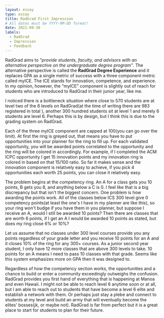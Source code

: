 ```yaml
---
layout: essay
type: essay
title: RadGrad First Impression
# All dates must be YYYY-MM-DD format!
date: 2021-09-30
labels:
  - RadGrad
  - Impression
  - Feedback
---
```


RadGrad aims to *"provide students, faculty, and advisors with an alternative perspective on the undergraduate degree program"*. The alternative perspective is called the **RadGrad Degree Experience** and it replaces GPA as a single metric of success with a three component metric called myICE. The ICE stands for innovation, competence, and experience. In my opinion, however, the "myICE" component is slightly out of reach for students who are introduced to RadGrad in their junior year, like me.

I noticed there is a bottleneck situation where close to 570 students are at level two of the 6 levels on RadGrad(at the time of writing there are 983 registered in total ), another 300 hundred students sit at level 1 and merely 6 students are level 6. Perhaps this is by design, but I think this is due to the grading system on RadGrad. 

Each of the three myICE component are capped at 100(you can go over the limit). At first the ring is greyed out, that means you have to put opportunities into your planner for the ring to fill up. For each validated opportunity, you will be awarded points correlated to the opportunity and the ring will be colored in accordingly. For example, if I completed the ACM ICPC opportunity I get 15 innovation points and my innovation ring is colored in based on that 15/100 ratio. So far it makes sense and the innovation component is relatively easy to achieve, if you pick 4 opportunities each worth 25 points, you can close it relatively easy. 

The problem begins at the competency ring. An A for a class gets you 10 points, B gets you 8, and anything below a C is 0. I feel like that is a big discrepancy but that isn't the biggest concern. One problem is how awarding the points work. All of the classes below ICS 300 level give 0 competency points(at least the one's I have in my planner are like this), so your ring won't budge if you have them in you planner, but suppose I receive an A, would I still be awarded 10 points? Then there are classes that are worth 6 points, if I get an A I would be awarded 10 points as stated, but does my ring close 6% or 10%? 

Let us assume that no classes under 300 level courses provide you any points regardless of your grade letter and you receive 10 points for an A and it closes 10% of the ring for any 300+ courses. As a junior second year student, I only have 12 more classes that are above 300 levels to take. 10 points for an A means I need to pass 10 classes with that grade. Seems like this system emphasizes more on GPA then it was designed to.

Regardless of how the competency section works, the opportunities and a chance to build or enter a community exceedingly outweighs the confusion. RadGrad provides you first hand of everything that is happening at Manoa and even Hawaii. I might not be able to reach level 6 anytime soon or at all, but I am able to reach out to students that have become a level 6 elite and establish a network with them. Or perhaps just stay a plebe and connect to students at my level and build an army that will eventually become the elites' bosses(jk, or maybe not). RadGrad is far from perfect but it is a great place to start for students to plan for their future.

